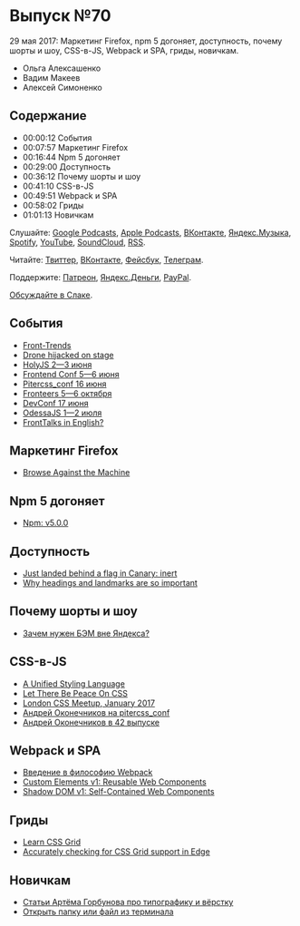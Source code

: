 # Выпуск №70

29 мая 2017: Маркетинг Firefox, npm 5 догоняет, доступность, почему шорты и шоу, CSS-в-JS, Webpack и SPA, гриды, новичкам.

- Ольга Алексашенко
- Вадим Макеев
- Алексей Симоненко

## Содержание

- 00:00:12 События
- 00:07:57 Маркетинг Firefox
- 00:16:44 Npm 5 догоняет
- 00:29:00 Доступность
- 00:36:12 Почему шорты и шоу
- 00:41:10 CSS-в-JS
- 00:49:51 Webpack и SPA
- 00:58:02 Гриды
- 01:01:13 Новичкам

Слушайте: [Google Podcasts](https://podcasts.google.com/?feed=aHR0cHM6Ly93ZWItc3RhbmRhcmRzLnJ1L3BvZGNhc3QvZmVlZC8), [Apple Podcasts](https://podcasts.apple.com/podcast/id1080500016), [ВКонтакте](https://vk.com/podcasts-32017543), [Яндекс.Музыка](https://music.yandex.ru/album/6245956), [Spotify](https://open.spotify.com/show/3rzAcADjpBpXt73L0epTjV), [YouTube](https://www.youtube.com/playlist?list=PLMBnwIwFEFHcwuevhsNXkFTcadeX5R1Go), [SoundCloud](https://soundcloud.com/web-standards), [RSS](https://web-standards.ru/podcast/feed/).

Читайте: [Твиттер](https://twitter.com/webstandards_ru), [ВКонтакте](https://vk.com/webstandards_ru), [Фейсбук](https://www.facebook.com/webstandardsru), [Телеграм](https://t.me/webstandards_ru).

Поддержите: [Патреон](https://www.patreon.com/webstandards_ru), [Яндекс.Деньги](https://money.yandex.ru/to/41001119329753), [PayPal](https://www.paypal.me/pepelsbey).

[Обсуждайте в Слаке](http://slack.web-standards.ru/).

## События

- [Front-Trends](https://2017.front-trends.com/)
- [Drone hijacked on stage](https://twitter.com/pertjensen/status/867683070861864961)
- [HolyJS 2—3 июня](https://holyjs-piter.ru/)
- [Frontend Conf 5—6 июня](http://frontendconf.ru/)
- [Pitercss_conf 16 июня](https://pitercss.com/)
- [Fronteers 5—6 октября](https://fronteers.nl/congres/2017)
- [DevConf 17 июня](https://devconf.ru/ru/offers/FrontEnd)
- [OdessaJS 1—2 июля](http://odessajs.org)
- [FrontTalks in English?](https://twitter.com/FrontTalks/status/867475908806017025)

## Маркетинг Firefox

- [Browse Against the Machine](https://medium.com/p/e793c0fee917)

## Npm 5 догоняет

- [Npm: v5.0.0](http://blog.npmjs.org/post/161081169345/v500)

## Доступность

- [Just landed behind a flag in Canary: inert](https://twitter.com/rob_dodson/status/868296999375847424)
- [Why headings and landmarks are so important](https://youtu.be/vAAzdi1xuUY)

## Почему шорты и шоу

- [Зачем нужен БЭМ вне Яндекса?](https://youtu.be/lQPs20b3Ey8?list=PLQJNT2fdCJngOj0mGZaTcZRyfSBTCWHe1)

## CSS-в-JS

- [A Unified Styling Language](https://medium.com/p/d0c208de2660)
- [Let There Be Peace On CSS](https://speakerdeck.com/didoo/let-there-be-peace-on-css)
- [London CSS Meetup, January 2017](https://youtu.be/bb_kb6Q2Kdc)
- [Андрей Оконечников на pitercss_conf](https://pitercss.com/#AndreyOkonetchnikov)
- [Андрей Оконечников в 42 выпуске](https://soundcloud.com/web-standards/episode-42)

## Webpack и SPA

- [Введение в философию Webpack](https://medium.com/p/d12415cc8594)
- [Custom Elements v1: Reusable Web Components](https://developers.google.com/web/fundamentals/getting-started/primers/customelements)
- [Shadow DOM v1: Self-Contained Web Components](https://developers.google.com/web/fundamentals/getting-started/primers/shadowdom)

## Гриды

- [Learn CSS Grid](http://learncssgrid.com/)
- [Accurately checking for CSS Grid support in Edge](http://gwhitworth.com/blog/2017/05/accurately-checking-for-css-grid-support-in-microsoft-edge)

## Новичкам

- [Статьи Артёма Горбунова про типографику и вёрстку](https://isqua.ru/blog/2017/05/21/artgorbunov-typography/)
- [Открыть папку или файл из терминала](https://isqua.ru/blog/2017/05/18/open-file-from-terminal/)
